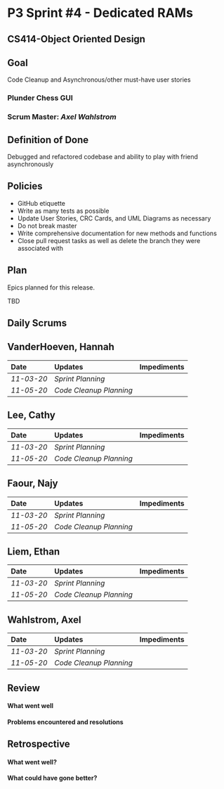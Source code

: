 # P3 Sprint #4 - Dedicated RAMs
## CS414-Object Oriented Design

## Goal

Code Cleanup and Asynchronous/other must-have user stories

### Plunder Chess GUI

### Scrum Master: *Axel Wahlstrom*

## Definition of Done

Debugged and refactored codebase and ability to play with friend asynchronously

## Policies

* GitHub etiquette
* Write as many tests as possible
* Update User Stories, CRC Cards, and UML Diagrams as necessary
* Do not break master
* Write comprehensive documentation for new methods and functions
* Close pull request tasks as well as delete the branch they were associated with

## Plan

Epics planned for this release.

TBD

## Daily Scrums

## VanderHoeven, Hannah
| Date | Updates | Impediments |
| :--- | :--- | :--- |
| *11-03-20* | *Sprint Planning* |  |
| *11-05-20* | *Code Cleanup Planning* |  |

## Lee, Cathy
| Date | Updates | Impediments |
| :--- | :--- | :--- |
| *11-03-20* | *Sprint Planning* |  |
| *11-05-20* | *Code Cleanup Planning* |  |

## Faour, Najy
| Date | Updates | Impediments |
| :--- | :--- | :--- |
| *11-03-20* | *Sprint Planning* |  |
| *11-05-20* | *Code Cleanup Planning* |  |

## Liem, Ethan
| Date | Updates | Impediments |
| :--- | :--- | :--- |
| *11-03-20* | *Sprint Planning* |  |
| *11-05-20* | *Code Cleanup Planning* |  |

## Wahlstrom, Axel
| Date | Updates | Impediments |
| :--- | :--- | :--- |
| *11-03-20* | *Sprint Planning* |  |
| *11-05-20* | *Code Cleanup Planning* |  |

## Review

#### What went well

#### Problems encountered and resolutions

## Retrospective

#### What went well?

#### What could have gone better?
